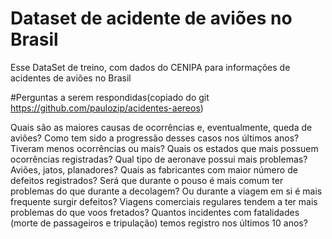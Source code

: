 # Dataset de acidente de aviões no Brasil

Esse DataSet de treino, com dados do CENIPA para informações de acidentes de aviões no Brasil

#Perguntas a serem respondidas(copiado do git https://github.com/paulozip/acidentes-aereos)

Quais são as maiores causas de ocorrências e, eventualmente, queda de aviões?
Como tem sido a progressão desses casos nos últimos anos? Tiveram menos ocorrências ou mais?
Quais os estados que mais possuem ocorrências registradas?
Qual tipo de aeronave possui mais problemas? Aviões, jatos, planadores?
Quais as fabricantes com maior número de defeitos registrados?
Será que durante o pouso é mais comum ter problemas do que durante a decolagem? Ou durante a viagem em si é mais frequente surgir defeitos?
Viagens comerciais regulares tendem a ter mais problemas do que voos fretados?
Quantos incidentes com fatalidades (morte de passageiros e tripulação) temos registro nos últimos 10 anos?
